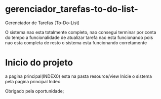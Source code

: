 # gerenciador_tarefas-to-do-list-
 Gerenciador de Tarefas (To-Do-List)

 O sistema nao esta totalmente completo, nao consegui terminar por conta do tempo
 a funcionalidade de atualizar tarefa nao esta funcionando pois nao esta completa de resto o sistema esta funcionando corretamente

 # Inicio do projeto
a pagina principal(INDEX0) esta na pasta resource/view 
Inicie o sistema pela pagina principal Index

Obrigado pela oportunidade;